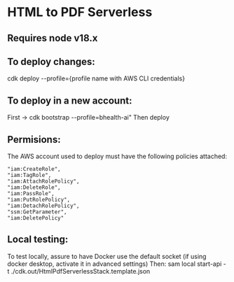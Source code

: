 # HTML to PDF Serverless

## Requires node v18.x

## To deploy changes: 
cdk deploy --profile={profile name with AWS CLI credentials}

## To deploy in a new account: 
First -> cdk bootstrap --profile=bhealth-ai" 
Then deploy

## Permisions:
The AWS account used to deploy must have the following policies attached:

    "iam:CreateRole",
    "iam:TagRole",
    "iam:AttachRolePolicy",
    "iam:DeleteRole",
    "iam:PassRole",
    "iam:PutRolePolicy",
    "iam:DetachRolePolicy",
    "ssm:GetParameter",
    "iam:DeletePolicy"

## Local testing:
To test locally, assure to have Docker use the default socket (if using docker desktop, activate it in advanced settings)
Then: sam local start-api -t ./cdk.out/HtmlPdfServerlessStack.template.json 